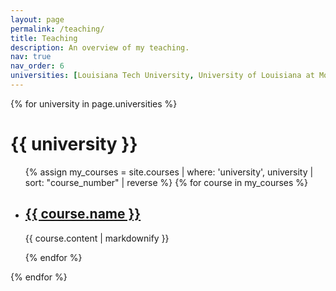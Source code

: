 ```yaml
---
layout: page
permalink: /teaching/
title: Teaching
description: An overview of my teaching.
nav: true
nav_order: 6
universities: [Louisiana Tech University, University of Louisiana at Monroe, Lafayette College, University of South Carolina, University of Vermont]
---
```


{% for university in page.universities %}
<h1>{{ university }}</h1>
<ul>
  {% assign my_courses = site.courses | where: 'university', university | sort: "course_number" | reverse %}
  {% for course in my_courses %}
  <li>
    <h2><a href="{% link {{course.path}} %}">{{ course.name }}</a></h2>
    <!-- <h3>{{ course.position }}</h3> -->
    <p>{{ course.content | markdownify }}</p>
  </li>
  {% endfor %}
</ul>
{% endfor %}
